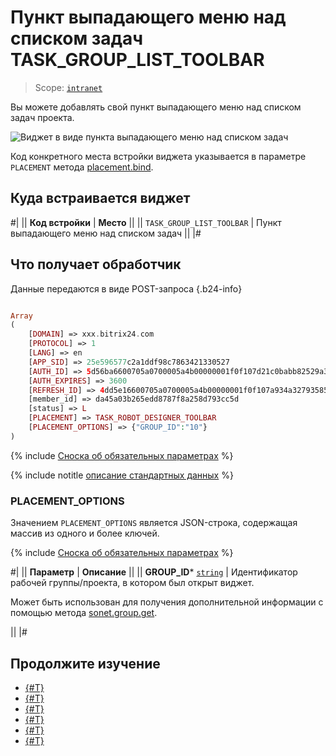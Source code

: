 # Пункт выпадающего меню над списком задач TASK_GROUP_LIST_TOOLBAR

> Scope: [`intranet`](../../scopes/permissions.md)

Вы можете добавлять свой пункт выпадающего меню над списком задач проекта.

![Виджет в виде пункта выпадающего меню над списком задач](./_images/SONET_GROUP_TOOLBAR.png "Виджет в виде пункта выпадающего меню над списком задач")

Код конкретного места встройки виджета указывается в параметре `PLACEMENT` метода [placement.bind](../placement-bind.md).

## Куда встраивается виджет

#|
|| **Код встройки** | **Место** ||
|| `TASK_GROUP_LIST_TOOLBAR` | Пункт выпадающего меню над списком задач ||
|#

## Что получает обработчик

Данные передаются в виде POST-запроса {.b24-info}

```php

Array
(
    [DOMAIN] => xxx.bitrix24.com
    [PROTOCOL] => 1
    [LANG] => en
    [APP_SID] => 25e596577c2a1ddf98c7863421330527
    [AUTH_ID] => 5d56ba6600705a0700005a4b00000001f0f107d21c0babb82529a32836e165141a2010
    [AUTH_EXPIRES] => 3600
    [REFRESH_ID] => 4dd5e16600705a0700005a4b00000001f0f107a934a327935855b75f8c3686204e3bd5
    [member_id] => da45a03b265edd8787f8a258d793cc5d
    [status] => L
    [PLACEMENT] => TASK_ROBOT_DESIGNER_TOOLBAR
    [PLACEMENT_OPTIONS] => {"GROUP_ID":"10"}
)

```

{% include [Сноска об обязательных параметрах](../../../_includes/required.md) %}

{% include notitle [описание стандартных данных](../_includes/widget_data.md) %}

### PLACEMENT_OPTIONS

Значением `PLACEMENT_OPTIONS` является JSON-строка, содержащая массив из одного и более ключей.

{% include [Сноска об обязательных параметрах](../../../_includes/required.md) %}

#|
|| **Параметр** | **Описание** ||
|| **GROUP_ID***
[`string`](../../data-types.md) | Идентификатор рабочей группы/проекта, в котором был открыт виджет.

Может быть использован для получения дополнительной информации с помощью метода [sonet.group.get](../../sonet-group/sonet-group-get.md).

||
|#

## Продолжите изучение

- [{#T}](../placement-bind.md)
- [{#T}](../ui-interaction/index.md)
- [{#T}](../ui-interaction/crm-card.md)
- [{#T}](../../../settings/interactivity/index.md)
- [{#T}](../open-application.md)
- [{#T}](../open-path.md)
